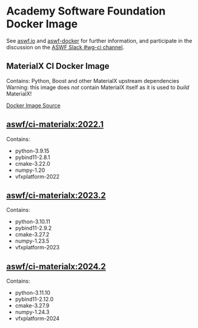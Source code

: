 <!--
Copyright (c) Contributors to the aswf-docker Project. All rights reserved.
SPDX-License-Identifier: Apache-2.0

Warning: this file is automatically generated from a template!
-->

# Academy Software Foundation Docker Image

See [aswf.io](https://aswf.io) and [aswf-docker](https://github.com/AcademySoftwareFoundation/aswf-docker)
for further information, and participate in the discussion on the
[ASWF Slack #wg-ci channel](https://academysoftwarefdn.slack.com/archives/C0169RX7MMK).

## MaterialX CI Docker Image

Contains: Python, Boost and other MaterialX upstream dependencies
Warning: this image does *not* contain MaterialX itself as it is used to *build* MaterialX!

[Docker Image Source](https://github.com/AcademySoftwareFoundation/aswf-docker/blob/main/ci-materialx/Dockerfile)

## [aswf/ci-materialx:2022.1](https://hub.docker.com/r/aswf/ci-materialx/tags?page=1&name=2022.1)

Contains:
* python-3.9.15
* pybind11-2.8.1
* cmake-3.22.0
* numpy-1.20
* vfxplatform-2022

## [aswf/ci-materialx:2023.2](https://hub.docker.com/r/aswf/ci-materialx/tags?page=1&name=2023.2)

Contains:
* python-3.10.11
* pybind11-2.9.2
* cmake-3.27.2
* numpy-1.23.5
* vfxplatform-2023

## [aswf/ci-materialx:2024.2](https://hub.docker.com/r/aswf/ci-materialx/tags?page=1&name=2024.2)

Contains:
* python-3.11.10
* pybind11-2.12.0
* cmake-3.27.9
* numpy-1.24.3
* vfxplatform-2024

